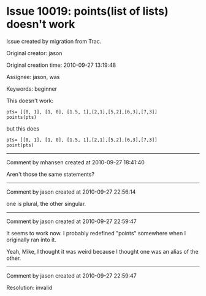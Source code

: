 # Issue 10019: points(list of lists) doesn't work

Issue created by migration from Trac.

Original creator: jason

Original creation time: 2010-09-27 13:19:48

Assignee: jason, was

Keywords: beginner

This doesn't work:


```
pts= [[0, 1], [1, 0], [1.5, 1],[2,1],[5,2],[6,3],[7,3]]
points(pts)
```


but this does


```
pts= [[0, 1], [1, 0], [1.5, 1],[2,1],[5,2],[6,3],[7,3]]
point(pts)
```



---

Comment by mhansen created at 2010-09-27 18:41:40

Aren't those the same statements?


---

Comment by jason created at 2010-09-27 22:56:14

one is plural, the other singular.


---

Comment by jason created at 2010-09-27 22:59:47

It seems to work now.  I probably redefined "points" somewhere when I originally ran into it.

Yeah, Mike, I thought it was weird because I thought one was an alias of the other.


---

Comment by jason created at 2010-09-27 22:59:47

Resolution: invalid
